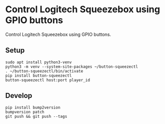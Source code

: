 # Control Logitech Squeezebox using GPIO buttons

Control Logitech Squeezebox using GPIO buttons.

## Setup

    sudo apt install python3-venv
    python3 -m venv --system-site-packages ~/button-squeezectl
    . ~/button-squeezectl/bin/activate
    pip install button-squeezectl
    button-squeezectl host:port player_id

## Develop

    pip install bump2version
    bumpversion patch
    git push && git push --tags
